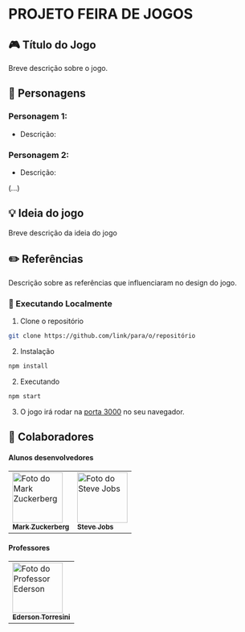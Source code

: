 # PROJETO FEIRA DE JOGOS

## 🎮 Título do Jogo

Breve descrição sobre o jogo.

## 👾 Personagens

### Personagem 1:

- Descrição:

### Personagem 2:

- Descrição:

(...)

## 💡 Ideia do jogo

Breve descrição da ideia do jogo

## ✏️ Referências

Descrição sobre as referências que influenciaram no design do jogo.

### 🚀 Executando Localmente

1. Clone o repositório

  ```bash
  git clone https://github.com/link/para/o/repositório
  ```

2. Instalação

  ```bash
  npm install
  ```

2. Executando

  ```bash
  npm start
  ```

3. O jogo irá rodar na [porta 3000](http://localhost:3000/) no seu navegador.

## 🤝 Colaboradores

#### Alunos desenvolvedores

<table>
  <tr>
    <td>
      <a href="#" title="defina o título do link">
        <img src="https://s2.glbimg.com/FUcw2usZfSTL6yCCGj3L3v3SpJ8=/smart/e.glbimg.com/og/ed/f/original/2019/04/25/zuckerberg_podcast.jpg" width="100px;" alt="Foto do Mark Zuckerberg"/><br>
        <sub>
          <b>Mark Zuckerberg</b>
        </sub>
      </a>
    </td>
    <td>
      <a href="#" title="defina o título do link">
        <img src="https://miro.medium.com/max/360/0*1SkS3mSorArvY9kS.jpg" width="100px;" alt="Foto do Steve Jobs"/><br>
        <sub>
          <b>Steve Jobs</b>
        </sub>
      </a>
    </td>
  </tr>
</table>

#### Professores

<table>
  <tr>
    <td>
      <a href="https://github.com/ederson-torresini" title="Professor do IFSC de São José">
        <img src="https://avatars.githubusercontent.com/u/150981050?v=4" width="100px;" alt="Foto do Professor Ederson"/><br>
        <sub>
          <b>Ederson Torresini</b>
        </sub>
      </a>
    </td>
  </tr>
</table>
